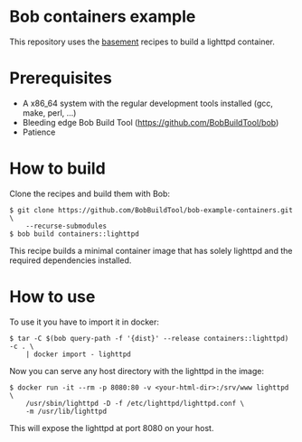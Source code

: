 # Bob containers example

This repository uses the [basement](https://github.com/BobBuildTool/basement)
recipes to build a lighttpd container.

# Prerequisites

* A x86_64 system with the regular development tools installed (gcc, make,
  perl, ...)
* Bleeding edge Bob Build Tool (https://github.com/BobBuildTool/bob)
* Patience

# How to build

Clone the recipes and build them with Bob:

    $ git clone https://github.com/BobBuildTool/bob-example-containers.git \
	    --recurse-submodules
    $ bob build containers::lighttpd

This recipe builds a minimal container image that has solely lighttpd and the
required dependencies installed.

# How to use

To use it you have to import it in docker:

    $ tar -C $(bob query-path -f '{dist}' --release containers::lighttpd) -c . \
        | docker import - lighttpd

Now you can serve any host directory with the lighttpd in the image:

    $ docker run -it --rm -p 8080:80 -v <your-html-dir>:/srv/www lighttpd \
        /usr/sbin/lighttpd -D -f /etc/lighttpd/lighttpd.conf \
        -m /usr/lib/lighttpd

This will expose the lighttpd at port 8080 on your host.
